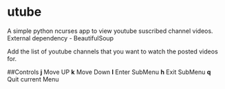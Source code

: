 # utube
A simple python ncurses app to view youtube suscribed channel videos.
External dependency - BeautifulSoup

Add the list of youtube channels that you want to watch the posted videos for.

##Controls
**j**  Move UP
**k**  Move Down
**l**  Enter SubMenu
**h**  Exit SubMenu
**q**  Quit current Menu
